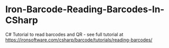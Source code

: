 # Iron-Barcode-Reading-Barcodes-In-CSharp
C# Tutorial to read barcodes and QR - see full tutorial at https://ironsoftware.com/csharp/barcode/tutorials/reading-barcodes/
